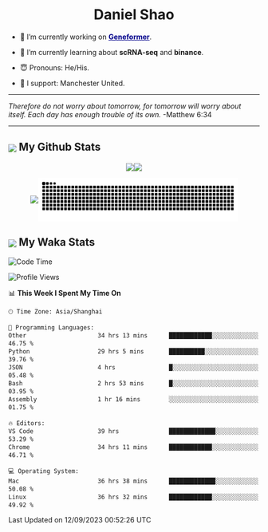 

<h1 align="center">Daniel Shao</h1>

- 🐒 I’m currently working on <strong><a href="https://huggingface.co/ctheodoris/Geneformer" style="color: darkblue">Geneformer</a></strong>.

- 🥹 I’m currently learning about **scRNA-seq** and **binance**.

- 😇 Pronouns: He/His.

- 🦧 I support: Manchester United.

---

<i> Therefore do not worry about tomorrow, for tomorrow will worry about itself. Each day has enough trouble of its own. </i> -Matthew 6:34

---

<h2><img src="https://emojis.slackmojis.com/emojis/images/1579216111/7550/pikachu_wave.gif?1579216111" align="center" width="28" /> My Github Stats</h2>

<p align="center"><img align="center" src = "https://github-readme-stats.vercel.app/api?username=super-dainiu&show_icons=true&count_private=true&theme=tokyonight&hide=issues&line_height=30" width="400px"><img align="center" src = "https://github-readme-streak-stats.herokuapp.com/?user=super-dainiu&theme=tokyonight" width="400px"></p>

<p align="center"><img align="center" width="400px" src="https://github-readme-stats.vercel.app/api/top-langs/?username=super-dainiu&layout=compact&theme=tokyonight&hide=html,tex,jupyter%20notebook"><img align="center" width="400px" src="https://github.com/super-dainiu/super-dainiu/blob/output/github-contribution-grid-snake.svg"></p>

<h2><img src="https://emojis.slackmojis.com/emojis/images/1579216111/7550/pikachu_wave.gif?1579216111" align="center" width="28" /> My Waka Stats</h2>

<!--START_SECTION:waka-->
![Code Time](http://img.shields.io/badge/Code%20Time-457%20hrs%2059%20mins-blue)

![Profile Views](http://img.shields.io/badge/Profile%20Views-2-blue)

📊 **This Week I Spent My Time On** 

```text
🕑︎ Time Zone: Asia/Shanghai

💬 Programming Languages: 
Other                    34 hrs 13 mins      ████████████░░░░░░░░░░░░░   46.75 % 
Python                   29 hrs 5 mins       ██████████░░░░░░░░░░░░░░░   39.76 % 
JSON                     4 hrs               █░░░░░░░░░░░░░░░░░░░░░░░░   05.48 % 
Bash                     2 hrs 53 mins       █░░░░░░░░░░░░░░░░░░░░░░░░   03.95 % 
Assembly                 1 hr 16 mins        ░░░░░░░░░░░░░░░░░░░░░░░░░   01.75 % 

🔥 Editors: 
VS Code                  39 hrs              █████████████░░░░░░░░░░░░   53.29 % 
Chrome                   34 hrs 11 mins      ████████████░░░░░░░░░░░░░   46.71 % 

💻 Operating System: 
Mac                      36 hrs 38 mins      █████████████░░░░░░░░░░░░   50.08 % 
Linux                    36 hrs 32 mins      ████████████░░░░░░░░░░░░░   49.92 % 
```


 Last Updated on 12/09/2023 00:52:26 UTC
<!--END_SECTION:waka-->
